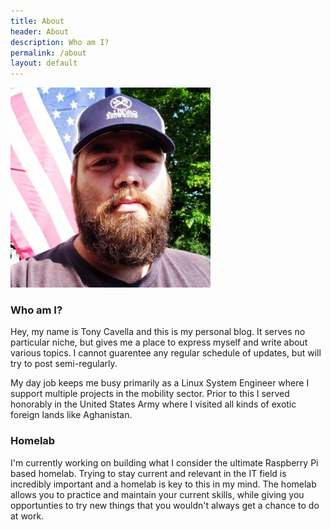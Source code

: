 ```yaml
---
title: About
header: About
description: Who am I?
permalink: /about
layout: default
---
```


<div class="container">
    <img alt="Tony Cavella Profile" src="/assets/images/tc-profile-square.jpg" />
    <div class="overlay">
    </div>
</div>

### Who am I?

<p class="medium">Hey, my name is Tony Cavella and this is my personal blog. It serves no particular niche, but gives me a place to express myself and write about various topics. I cannot guarentee any regular schedule of updates, but will try to post semi-regularly.</p>

<p class="smedium">My day job keeps me busy primarily as a Linux System Engineer where I support multiple projects in the mobility sector. Prior to this I served honorably in the United States Army where I visited all kinds of exotic foreign lands like Aghanistan.</p>

### Homelab

<p>I'm currently working on building what I consider the ultimate Raspberry Pi based homelab. Trying to stay current and relevant in the IT field is incredibly important and a homelab is key to this in my mind. The homelab allows you to practice and maintain your current skills, while giving you opportunties to try new things that you wouldn't always get a chance to do at work.</p>